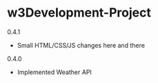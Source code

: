 # w3Development-Project

0.4.1

* Small HTML/CSS/JS changes here and there

0.4.0

* Implemented Weather API
